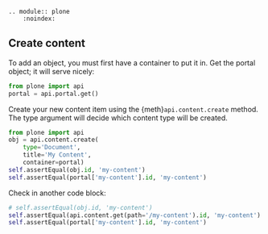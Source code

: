 ```{eval-rst}
.. module:: plone
    :noindex:
```


## Create content

To add an object, you must first have a container to put it in.
Get the portal object; it will serve nicely:

```python
from plone import api
portal = api.portal.get()
```

Create your new content item using the {meth}`api.content.create` method.
The type argument will decide which content type will be created.

```python
from plone import api
obj = api.content.create(
    type='Document',
    title='My Content',
    container=portal)
self.assertEqual(obj.id, 'my-content')
self.assertEqual(portal['my-content'].id, 'my-content')
```

Check in another code block:

```python
# self.assertEqual(obj.id, 'my-content')
self.assertEqual(api.content.get(path='/my-content').id, 'my-content')
self.assertEqual(portal['my-content'].id, 'my-content')
```
